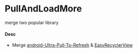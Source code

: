 # PullAndLoadMore
merge two popular library


#### Desc
* Merge [android-Ultra-Pull-To-Refresh][android-Ultra-Pull-To-Refresh] & [EasyRecyclerView][EasyRecyclerView]




[android-Ultra-Pull-To-Refresh]:https://github.com/liaohuqiu/android-Ultra-Pull-To-Refresh
[EasyRecyclerView]:https://github.com/Jude95/EasyRecyclerView

